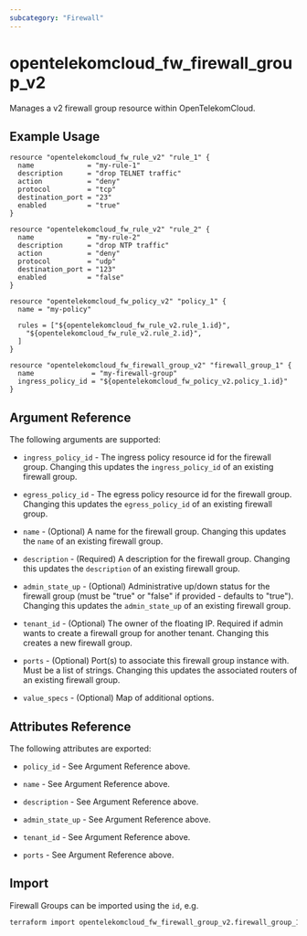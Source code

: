 ```yaml
---
subcategory: "Firewall"
---
```


# opentelekomcloud_fw_firewall_group_v2

Manages a v2 firewall group resource within OpenTelekomCloud.

## Example Usage

```hcl
resource "opentelekomcloud_fw_rule_v2" "rule_1" {
  name             = "my-rule-1"
  description      = "drop TELNET traffic"
  action           = "deny"
  protocol         = "tcp"
  destination_port = "23"
  enabled          = "true"
}

resource "opentelekomcloud_fw_rule_v2" "rule_2" {
  name             = "my-rule-2"
  description      = "drop NTP traffic"
  action           = "deny"
  protocol         = "udp"
  destination_port = "123"
  enabled          = "false"
}

resource "opentelekomcloud_fw_policy_v2" "policy_1" {
  name = "my-policy"

  rules = ["${opentelekomcloud_fw_rule_v2.rule_1.id}",
    "${opentelekomcloud_fw_rule_v2.rule_2.id}",
  ]
}

resource "opentelekomcloud_fw_firewall_group_v2" "firewall_group_1" {
  name              = "my-firewall-group"
  ingress_policy_id = "${opentelekomcloud_fw_policy_v2.policy_1.id}"
}
```

## Argument Reference

The following arguments are supported:

* `ingress_policy_id` - The ingress policy resource id for the firewall group. Changing
  this updates the `ingress_policy_id` of an existing firewall group.

* `egress_policy_id` - The egress policy resource id for the firewall group. Changing
  this updates the `egress_policy_id` of an existing firewall group.

* `name` - (Optional) A name for the firewall group. Changing this
  updates the `name` of an existing firewall group.

* `description` - (Required) A description for the firewall group. Changing this
  updates the `description` of an existing firewall group.

* `admin_state_up` - (Optional) Administrative up/down status for the firewall group
  (must be "true" or "false" if provided - defaults to "true").
  Changing this updates the `admin_state_up` of an existing firewall group.

* `tenant_id` - (Optional) The owner of the floating IP. Required if admin wants
  to create a firewall group for another tenant. Changing this creates a new
  firewall group.

* `ports` - (Optional) Port(s) to associate this firewall group instance
  with. Must be a list of strings. Changing this updates the associated routers
  of an existing firewall group.

* `value_specs` - (Optional) Map of additional options.

## Attributes Reference

The following attributes are exported:

* `policy_id` - See Argument Reference above.

* `name` - See Argument Reference above.

* `description` - See Argument Reference above.

* `admin_state_up` - See Argument Reference above.

* `tenant_id` - See Argument Reference above.

* `ports` - See Argument Reference above.

## Import

Firewall Groups can be imported using the `id`, e.g.

```sh
terraform import opentelekomcloud_fw_firewall_group_v2.firewall_group_1 c9e39fb2-ce20-46c8-a964-25f3898c7a97
```
